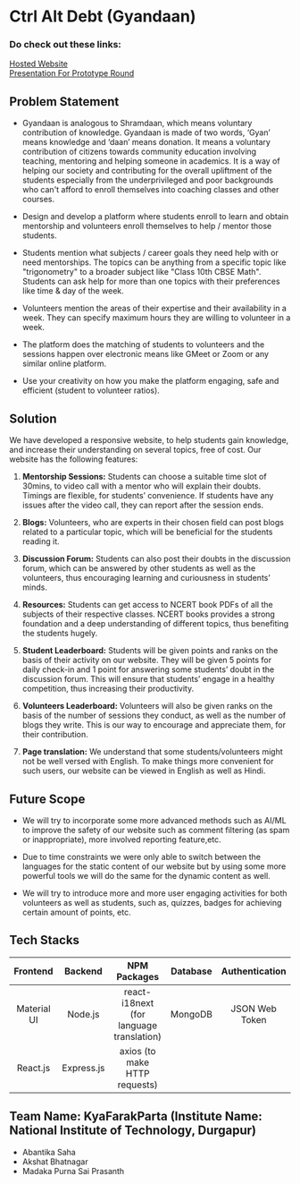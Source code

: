 # Ctrl Alt Debt (Gyandaan)

### Do check out these links:
<a href="https://gyandaan-ctrl-alt-debt.netlify.app/">Hosted Website</a><br/>
<a href="https://docs.google.com/presentation/d/1oMKAzZyZKIy0rnrO6dOiR34T1kbVa2w3765O3PbmqbM/edit#slide=id.g1108132feab_1_0">Presentation For Prototype Round</a>

## Problem Statement
-   Gyandaan is analogous to Shramdaan, which means voluntary contribution of knowledge. Gyandaan is made of two words, ‘Gyan’ means knowledge and ‘daan’ means donation. It means a voluntary contribution of citizens towards community education involving teaching, mentoring and helping someone in academics. It is a way of helping our society and contributing for the overall upliftment of the students especially from the underprivileged and poor backgrounds who can't afford to enroll themselves into coaching classes and other courses.
    
-   Design and develop a platform where students enroll to learn and obtain mentorship and volunteers enroll themselves to help / mentor those students.
    
-   Students mention what subjects / career goals they need help with or need mentorships. The topics can be anything from a specific topic like "trigonometry" to a broader subject like "Class 10th CBSE Math". Students can ask help for more than one topics with their preferences like time & day of the week.
    
-   Volunteers mention the areas of their expertise and their availability in a week. They can specify maximum hours they are willing to volunteer in a week.
    
-   The platform does the matching of students to volunteers and the sessions happen over electronic means like GMeet or Zoom or any similar online platform.
    
-   Use your creativity on how you make the platform engaging, safe and efficient (student to volunteer ratios).

## Solution
We have developed a responsive website, to help students gain knowledge, and increase their understanding on several topics, free of cost. Our website has the following features:

1.  **Mentorship Sessions:** Students can choose a suitable time slot of 30mins, to video call with a mentor who will explain their doubts. Timings are flexible, for students’ convenience. If students have any issues after the video call, they can report after the session ends.
    
2.  **Blogs:** Volunteers, who are experts in their chosen field can post blogs related to a particular topic, which will be beneficial for the students reading it.
    
3.  **Discussion Forum:** Students can also post their doubts in the discussion forum, which can be answered by other students as well as the volunteers, thus encouraging learning and curiousness in students’ minds.

4.  **Resources:** Students can get access to NCERT book PDFs of all the subjects of their respective classes. NCERT books provides a strong foundation and a deep understanding of different topics, thus benefiting the students hugely.
    
5.  **Student Leaderboard:** Students will be given points and ranks on the basis of their activity on our website. They will be given 5 points for daily check-in and 1 point for answering some students’ doubt in the discussion forum. This will ensure that students’ engage in a healthy competition, thus increasing their productivity.
    
6.  **Volunteers Leaderboard:**  Volunteers will also be given ranks on the basis of the number of sessions they conduct, as well as the number of blogs they write. This is our way to encourage and appreciate them, for their contribution.

7. **Page translation:** We understand that some students/volunteers might not be well versed with English. To make things more convenient for such users, our website can be viewed in English as well as Hindi.

## Future Scope
-   We will try to incorporate some more advanced methods such as AI/ML to improve the safety of our website such as comment filtering (as spam or inappropriate), more involved reporting feature,etc.
    
-   Due to time constraints we were only able to switch between the languages for the static content of our website but by using some more powerful tools we will do the same for the dynamic content as well.
    
-   We will try to introduce more and more user engaging activities for both volunteers as well as students, such as, quizzes, badges for achieving certain amount of points, etc.

## Tech Stacks

|Frontend|Backend|NPM Packages|Database|Authentication|
|:-:|:-:|:-:|:-:|:-:|
|Material UI|Node.js|react-i18next (for language translation)|MongoDB|JSON Web Token|
|React.js|Express.js|axios (to make HTTP requests)|

## Team Name: KyaFarakParta (Institute Name: National Institute of Technology, Durgapur)
-   Abantika Saha
-   Akshat Bhatnagar
-   Madaka Purna Sai Prasanth
